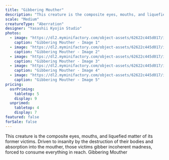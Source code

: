 ```yaml
---
title: "Gibbering Mouther"
description: "This creature is the composite eyes, mouths, and liquefied matter of its former victims. Driven to insanity by the destruction of their bodies and absorption into the mouther, those victims gibber incoherent madness, forced to consume everything in reach. Gibbering Mouther"
scale: "Medium"
creatureType: "Aberration"
designer: "Yasashii Kyojin Studio"
photos:
  - image: "https://dl2.myminifactory.com/object-assets/62622c445d017/images/720X720-gibberingmouther-ps.jpg"
    caption: "Gibbering Mouther - Image 1"
  - image: "https://dl2.myminifactory.com/object-assets/62622c445d017/images/720X720-gibberingmouther-02.jpg"
    caption: "Gibbering Mouther - Image 2"
  - image: "https://dl2.myminifactory.com/object-assets/62622c445d017/images/720X720-gibberingmouther-04.jpg"
    caption: "Gibbering Mouther - Image 3"
  - image: "https://dl2.myminifactory.com/object-assets/62622c445d017/images/720X720-gibberingmouther-03.jpg"
    caption: "Gibbering Mouther - Image 4"
  - image: "https://dl2.myminifactory.com/object-assets/62622c445d017/images/720X720-many-monster-mouths-2.jpg"
    caption: "Gibbering Mouther - Image 5"
pricing:
  osrPriming:
    tabletop: 5
    display: 9
  unprimed:
    tabletop: 4
    display: 7
featured: false
forSale: false
---
```


This creature is the composite eyes, mouths, and liquefied matter of its former victims. Driven to insanity by the destruction of their bodies and absorption into the mouther, those victims gibber incoherent madness, forced to consume everything in reach. Gibbering Mouther